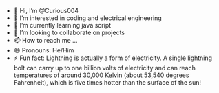 - 👋 Hi, I’m @Curious004
- 👀 I’m interested in coding and electrical engineering 
- 🌱 I’m currently learning java script
- 💞️ I’m looking to collaborate on projects
- 📫 How to reach me ...
- 😄 Pronouns: He/Him
- ⚡ Fun fact: Lightning is actually a form of electricity. A single lightning bolt can carry up to one billion volts of electricity and can reach temperatures of around 30,000 Kelvin (about 53,540 degrees Fahrenheit), which is five times hotter than the surface of the sun!

<!---
Curious004/Curious004 is a ✨ special ✨ repository because its `README.md` (this file) appears on your GitHub profile.
You can click the Preview link to take a look at your changes.
--->
